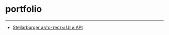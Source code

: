 # portfolio
___
- [Stellarburger авто-тесты UI и API](https://github.com/areshok/portfolio/tree/main/stellarburgers)
